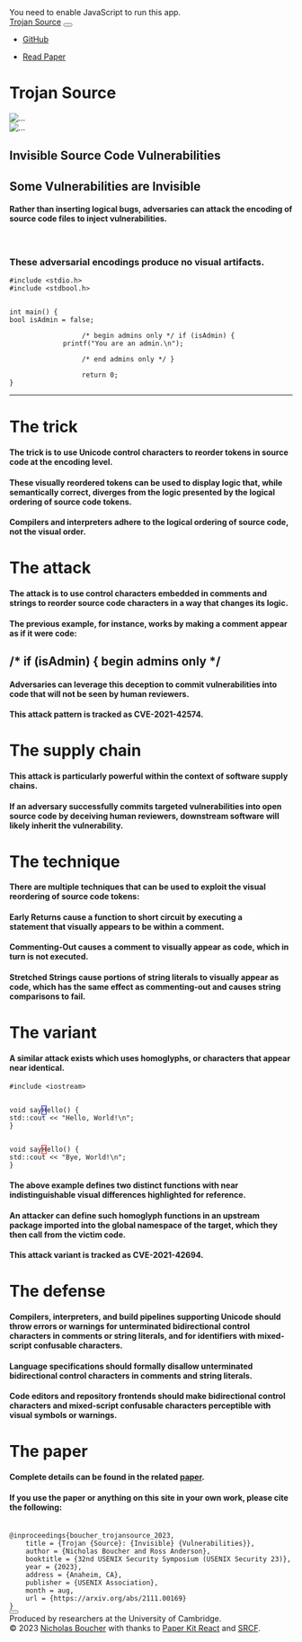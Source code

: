 <html>
  <head>
    <meta charset="utf-8">
      <link href="/apple-touch-icon.png" rel="apple-touch-icon" sizes="180x180">
      <link href="/favicon.svg" rel="icon" type="image/svg+xml">
      <link href="/favicon-32x32.png" rel="icon" sizes="32x32" type="image/png">
      <link href="/favicon-16x16.png" rel="icon" sizes="16x16" type="image/png">
      <link href="/site.webmanifest" rel="manifest">
      <link href="/safari-pinned-tab.svg" rel="mask-icon" color="#000000">
        <meta content="Trojan Source" name="apple-mobile-web-app-title">
        <meta content="Trojan Source" name="application-name">
        <meta content="#ffffff" name="msapplication-TileColor">
        <meta content="#000000" name="theme-color">
        <meta content="width=device-width,initial-scale=1" name="viewport">
      <link href="https://fonts.googleapis.com/css?family=Montserrat:400,700,200" rel="stylesheet">
      <link href="https://maxcdn.bootstrapcdn.com/font-awesome/latest/css/font-awesome.min.css" rel="stylesheet">
    <title>Trojan Source Attacks</title>
        <meta content="Some vulnerabilities are invisible. Rather than inserting logical bugs, adversaries can attack the encoding of source code files to inject vulnerabilities." name="description">
      <link href="/static/css/2.95429190.chunk.css" rel="stylesheet"><link href="/static/css/main.c7e714fa.chunk.css" rel="stylesheet">
      <link href="https://maxcdn.bootstrapcdn.com" rel="preconnect">
      <link href="https://fonts.googleapis.com" rel="preconnect">
      <link href="https://fonts.gstatic.com" rel="preconnect">
      <link href="https://sa.trojansource.codes" rel="preconnect">
  </head>
  <body class="sidebar-collapse index">
    <noscript>You need to enable JavaScript to run this app.</noscript>
    <div id="root">
      <nav class="fixed-top navbar-transparent navbar navbar-expand-lg">
        <div class="container"><div class="navbar-translate">
          <a href="/index" target="_self" class="navbar-brand" data-placement="bottom" title="Trojan Source">Trojan Source</a>
          <button class="navbar-toggler navbar-toggler" aria-expanded="false">
            <span class="navbar-toggler-bar bar1"
              ></span>
            <span class="navbar-toggler-bar bar2">
            </span>
            <span class="navbar-toggler-bar bar3">
            </span>
          </button>
        </div>
          <div class="justify-content-end collapse navbar-collapse">
            <ul class="navbar-nav">
              <li class="nav-item">
                <a href="https://github.com/nickboucher/trojan-source" target="_blank" class="nav-link" data-placement="bottom" title="Star on GitHub">
                  <i class="fa fa-github">
                  </i>
                  <p class="d-lg-none">GitHub</p>
                </a>
              </li>
              <li class="nav-item">
                <a href="/trojan-source.pdf" target="_self" class="btn-round btn btn-danger">
                  <i class="nc-icon nc-paper">
                  </i> Read Paper</a>
              </li>
            </ul>
          </div>
        </div>
      </nav>
      <div class="page-header section-dark" style="background-image:url(steamuserimages-a.akamaihd.gif)">
        <div class="filter"></div>
        <div class="content-center">
          <div class="container">
            <div class="title-brand">
              <h1 class="presentation-title">Trojan Source</h1>
              <div class="fog-low"
                ><img alt="..." src="/static/media/fog-low.965eab52.png">
              </div>
              <div class="fog-low right">
                <img alt="..." src="/static/media/fog-low.965eab52.png">
              </div>
            </div>
            <h2 class="presentation-subtitle text-center">Invisible Source Code Vulnerabilities</h2>
          </div>
        </div>
        <div class="moving-clouds" style="background-image:url(/static/media/clouds.3c700c13.png)">
        </div>
      </div>
      <div class="main">
        <div class="section section-dark">
          <div class="container">
            <div class="row">
              <div class="ml-auto mr-auto text-center title col-md-8">
                <h2>Some Vulnerabilities are Invisible</h2>
                <h4 class="description">Rather than inserting logical bugs, adversaries can attack the encoding of source code files to inject vulnerabilities.</h4><br>
                <h3>These adversarial encodings produce no visual artifacts.</h3>
              </div>
            </div>
            <div class="row">
              <div class="col-md-8 offset-md-2 col-lg-5 offset-lg-2">
                <code class="terminal">#include &lt;stdio.h><br>#include &lt;stdbool.h><br>
                  <br>int main() {<br><span class="tab">bool isAdmin = false;</span><br>
                  <span class="tab">/* begin admins only */ if (isAdmin) {</span><br><span style="margin-left:8em">printf("You are an admin.\n");</span><br>
                  <span class="tab">/* end admins only */ }</span><br>
                  <span class="tab">return 0;</span><br>}</code>
              </div>
              <div class="col-md-8 offset-md-2 col-lg-3 offset-lg-0"><hr class="d-lg-none">
                <div class="lazyload-wrapper">
                  <div class="lazyload-placeholder">
                  </div>
                </div>
              </div>
            </div>
            <div class="pb-2 row">
              <div class="ml-auto mr-auto text-white col-md-8">
                <h1>The trick</h1>
                <h4>The trick is to use Unicode control characters to reorder tokens in source code at the encoding level.</h4>
                <h4>These visually reordered tokens can be used to display logic that, while semantically correct, diverges from the logic presented by the logical ordering of source code tokens.</h4>
                <h4>Compilers and interpreters adhere to the logical ordering of source code, not the visual order.</h4>
                <h1>The attack</h1>
                <h4>The attack is to use control characters embedded in comments and strings to reorder source code characters in a way that changes its logic.</h4>
                <h4>The previous example, for instance, works by making a comment appear as if it were code:</h4>
                <h2 class="terminal ex-1-font pt-4 pb-4">
                  <div class="d-flex"><span>/* </span>
                    <span>if (isAdmin) { </span><span>begin admins only */ </span>
                  </div>
                </h2>
                <h4>Adversaries can leverage this deception to commit vulnerabilities into code that will not be seen by human reviewers.</h4>
                <h4>This attack pattern is tracked as CVE-2021-42574.</h4>
                <h1>The supply chain</h1>
                <h4>This attack is particularly powerful within the context of software supply chains.</h4>
                <h4>If an adversary successfully commits targeted vulnerabilities into open source code by deceiving human reviewers, downstream software will likely inherit the vulnerability.</h4>
                <h1>The technique</h1>
                <h4>There are multiple techniques that can be used to exploit the visual reordering of source code tokens:</h4>
                <h4><b>Early Returns</b> cause a function to short circuit by executing a <code style="color:rgba(255,255,255,.8)">return</code> statement that visually appears to be within a comment.</h4>
                <h4><b>Commenting-Out</b> causes a comment to visually appear as code, which in turn is not executed.</h4>
                <h4><b>Stretched Strings</b> cause portions of string literals to visually appear as code, which has the same effect as commenting-out and causes string comparisons to fail.</h4>
                <h1>The variant</h1>
                <h4>A similar attack exists which uses homoglyphs, or characters that appear near identical.</h4>
              </div>
            </div>
            <div class="pt-4 pb-2 row">
              <div class="col-md-8 offset-md-2 col-lg-4 offset-lg-2">
                <code class="terminal">#include &lt;iostream><br>
                  <br>void say<span style="border:1px solid #00f">H</span>ello() {<br><span class="tab">std::cout &lt;&lt; "Hello, World!\n";</span><br>}</code>
              </div>
              <div class="col-md-8 offset-md-2 col-lg-4 offset-lg-0">
                <code class="terminal"><br><br>void say<span style="border:1px solid red">Н</span>ello() {<br><span class="tab">std::cout &lt;&lt; "Bye, World!\n";</span><br>}</code>
              </div>
            </div>
            <div class="row">
              <div class="ml-auto mr-auto text-white col-md-8">
                <h4>The above example defines two distinct functions with near indistinguishable visual differences highlighted for reference.</h4>
                <h4>An attacker can define such homoglyph functions in an upstream package imported into the global namespace of the target, which they then call from the victim code.</h4>
                <h4>This attack variant is tracked as CVE-2021-42694.</h4>
                <h1>The defense</h1>
                <h4>Compilers, interpreters, and build pipelines supporting Unicode should throw errors or warnings for unterminated bidirectional control characters in comments or string literals, and for identifiers with mixed-script confusable characters.</h4>
                <h4>Language specifications should formally disallow unterminated bidirectional control characters in comments and string literals.</h4>
                <h4>Code editors and repository frontends should make bidirectional control characters and mixed-script confusable characters perceptible with visual symbols or warnings.</h4>
                <h1>The paper</h1>
                <h4>Complete details can be found in the related <a href="/trojan-source.pdf" target="_self">paper</a>.</h4>
                <h4>If you use the paper or anything on this site in your own work, please cite the following:</h4><br>
                <div class="d-flex flex-wrap pt-4"><div class="">
                  <code class="text-white">@inproceedings{boucher_trojansource_2023,<br>    title = {Trojan {Source}: {Invisible} {Vulnerabilities}},<br>    author = {Nicholas Boucher and Ross Anderson},<br>    booktitle = {32nd USENIX Security Symposium (USENIX Security 23)},<br>    year = {2023},<br>    address = {Anaheim, CA},<br>    publisher = {USENIX Association},<br>    month = aug,<br>    url = {https://arxiv.org/abs/2111.00169}<br>}</code>
                </div>
                  <div class="ml-auto align-self-end">
                    <button class="btn-round btn-icon ml-auto btn btn-default" id="copy" type="button">
                      <i class="nc-icon nc-single-copy-04"></i>
                    </button>
                  </div>
                </div>
              </div>
            </div>
          </div>
        </div>
        <div class="section section-image section-login" style="background-image:url(/static/media/mountains.03b6cac1.webp)">
        </div>
        <footer class="footer footer-dark">
          <div class="container">
            <div class="row">
              <div class="footer-text col-6">
                <div>Produced by researchers at the University of Cambridge.</div>
              </div>
              <div class="col-6">
                <div class="credits ml-auto footer-text">
                  <span class="copyright">© 2023 <a href="https://www.cl.cam.ac.uk/~ndb40" target="_blank">Nicholas Boucher</a> with thanks to <a href="https://github.com/creativetimofficial/paper-kit-react" target="_blank" rel="noreferrer">Paper Kit React</a> and <a href="https://www.srcf.net" target="_blank" rel="noreferrer">SRCF</a>.<br>
                  </span>
                </div>
              </div>
            </div>
          </div>
        </footer>
      </div>
    </div>
    <script src="https://sa.trojansource.codes/latest.js" async data-collect-dnt="true" defer></script>
    <noscript><img alt="" src="https://sa.trojansource.codes/noscript.gif?collect-dnt=true" referrerpolicy="no-referrer-when-downgrade"/>
    </noscript>
    <script>
      !function(e)  {
        function r(r)  {
          for(var n,l,a=r[0],f=r[1],i=r[2],p=0,s=[];p<a.length;p++)l=a[p],Object.prototype.hasOwnProperty.call(o,l)&&o[l]&&s.push(o[l][0]),o[l]=0;for(n in f)Object.prototype.hasOwnProperty.call(f,n)&&(e[n]=f[n]);for(c&&c(r);s.length;)s.shift()();return u.push.apply(u,i||[]),t()}function t(){for(var e,r=0;r<u.length;r++){for(var t=u[r],n=!0,a=1;a<t.length;a++){var f=t[a];0!==o[f]&&(n=!1)}n&&(u.splice(r--,1),e=l(l.s=t[0]))}return e}var n={},o={1:0},u=[];function l(r){if(n[r])return n[r].exports;var t=n[r]={i:r,l:!1,exports:{}};return e[r].call(t.exports,t,t.exports,l),t.l=!0,t.exports}l.m=e,l.c=n,l.d=function(e,r,t){l.o(e,r)||Object.defineProperty(e,r,{enumerable:!0,get:t})},l.r=function(e){"undefined"!=typeof Symbol&&Symbol.toStringTag&&Object.defineProperty(e,Symbol.toStringTag,{value:"Module"}),Object.defineProperty(e,"__esModule",{value:!0})},l.t=function(e,r){if(1&r&&(e=l(e)),8&r)return e;if(4&r&&"object"==typeof e&&e&&e.__esModule)return e;var t=Object.create(null);if(l.r(t),Object.defineProperty(t,"default",{enumerable:!0,value:e}),2&r&&"string"!=typeof e)for(var n in e)l.d(t,n,function(r){return e[r]}.bind(null,n));return t},l.n=function(e){var r=e&&e.__esModule?function(){return e.default}:function(){return e};return l.d(r,"a",r),r},l.o=function(e,r){return Object.prototype.hasOwnProperty.call(e,r)},l.p="/";var a=this["webpackJsonptrojan-source"]=this["webpackJsonptrojan-source"]||[],f=a.push.bind(a);a.push=r,a=a.slice();for(var i=0;i<a.length;i++)r(a[i]);var c=f;t()}([])
    </script>
    <script src="/static/js/2.a91855e3.chunk.js">
    </script>
    <script src="/static/js/main.458aea7f.chunk.js">
    </script>
  </body>
</html>
